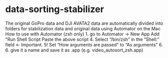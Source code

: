 # data-sorting-stabilizer
The original GoPro data and DJI AVATA2 data are automatically divided into folders for stabilization data and original data using Automator on the Mac
How to use with Automator (zsh only)
	1. go to Automator → New App
	Add "Run Shell Script
	Paste the above script 4.
	Select “/bin/zsh” in the “Shell:” field ← Important. 5!
	Set “How arguments are passed” to “As arguments” 6.
	6. give it a name and save it as .app (e.g. video_autosort_zsh.app)
